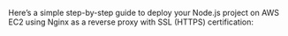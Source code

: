 Here’s a simple step-by-step guide to deploy your Node.js project on AWS EC2 using Nginx as a reverse proxy with SSL (HTTPS) certification:
